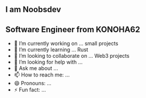 ## I am Noobsdev
## Software Engineer from KONOHA62


- 🔭 I’m currently working on ... small projects
- 🌱 I’m currently learning ... Rust
- 👯 I’m looking to collaborate on ... Web3 projects
- 🤔 I’m looking for help with ... 
- 💬 Ask me about ...
- 📫 How to reach me: ...
- 😄 Pronouns: ...
- ⚡ Fun fact: ...
